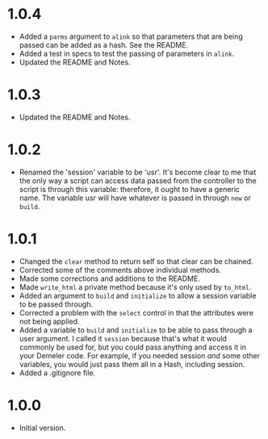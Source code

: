 # 1.0.4

* Added a `parms` argument to `alink` so that parameters that are being passed can be added as a hash. See the README.
* Added a test in specs to test the passing of parameters in `alink`.
* Updated the README and Notes.

# 1.0.3

* Updated the README and Notes.


# 1.0.2

* Renamed the 'session' variable to be 'usr'. It's become clear to me that the only way a script can access data passed from the controller to the script is through this variable: therefore, it ought to have a generic name. The variable usr will have whatever is passed in through `new` or `build`.

# 1.0.1

* Changed the `clear` method to return self so that clear can be chained.
* Corrected some of the comments above individual methods.
* Made some corrections and additions to the README.
* Made `write_html` a private method because it's only used by `to_html`.
* Added an argument to `build` and `initialize` to allow a session variable to be passed through.
* Corrected a problem with the `select` control in that the attributes were not being applied.
* Added a variable to `build` and `initialize` to be able to pass through a user argument. I called it `session` because that's what it would commonly be used for, but you could pass anything and access it in your Demeler code. For example, if you needed session _and_ some other variables, you would just pass them all in a Hash, including session.
* Added a .gitignore file.

# 1.0.0

* Initial version.
